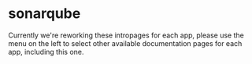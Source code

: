 # sonarqube

Currently we're reworking these intropages for each app, please use the menu on the left to select other available documentation pages for each app, including this one.
